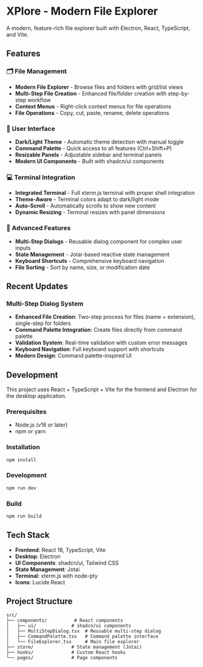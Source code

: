# XPlore - Modern File Explorer

A modern, feature-rich file explorer built with Electron, React, TypeScript, and Vite.

## Features

### 🗂️ File Management

- **Modern File Explorer** - Browse files and folders with grid/list views
- **Multi-Step File Creation** - Enhanced file/folder creation with step-by-step workflow
- **Context Menus** - Right-click context menus for file operations
- **File Operations** - Copy, cut, paste, rename, delete operations

### 🎨 User Interface

- **Dark/Light Theme** - Automatic theme detection with manual toggle
- **Command Palette** - Quick access to all features (Ctrl+Shift+P)
- **Resizable Panels** - Adjustable sidebar and terminal panels
- **Modern UI Components** - Built with shadcn/ui components

### 💻 Terminal Integration

- **Integrated Terminal** - Full xterm.js terminal with proper shell integration
- **Theme-Aware** - Terminal colors adapt to dark/light mode
- **Auto-Scroll** - Automatically scrolls to show new content
- **Dynamic Resizing** - Terminal resizes with panel dimensions

### 🔧 Advanced Features

- **Multi-Step Dialogs** - Reusable dialog component for complex user inputs
- **State Management** - Jotai-based reactive state management
- **Keyboard Shortcuts** - Comprehensive keyboard navigation
- **File Sorting** - Sort by name, size, or modification date

## Recent Updates

### Multi-Step Dialog System

- **Enhanced File Creation**: Two-step process for files (name + extension), single-step for folders
- **Command Palette Integration**: Create files directly from command palette
- **Validation System**: Real-time validation with custom error messages
- **Keyboard Navigation**: Full keyboard support with shortcuts
- **Modern Design**: Command palette-inspired UI

## Development

This project uses React + TypeScript + Vite for the frontend and Electron for the desktop application.

### Prerequisites

- Node.js (v16 or later)
- npm or yarn

### Installation

```bash
npm install
```

### Development

```bash
npm run dev
```

### Build

```bash
npm run build
```

## Tech Stack

- **Frontend**: React 18, TypeScript, Vite
- **Desktop**: Electron
- **UI Components**: shadcn/ui, Tailwind CSS
- **State Management**: Jotai
- **Terminal**: xterm.js with node-pty
- **Icons**: Lucide React

## Project Structure

```
src/
├── components/          # React components
│   ├── ui/             # shadcn/ui components
│   ├── MultiStepDialog.tsx  # Reusable multi-step dialog
│   ├── CommandPalette.tsx   # Command palette interface
│   └── FileExplorer.tsx     # Main file explorer
├── store/              # State management (Jotai)
├── hooks/              # Custom React hooks
└── pages/              # Page components
```
